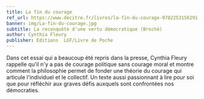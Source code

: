 ```yaml
---
title: La fin du courage
ref_url: https://www.decitre.fr/livres/la-fin-du-courage-9782253156291.html
banner: img/La-fin-du-courage.jpg
subtitle: La reconquête d'une vertu démocratique (Broché)
author: Cynthia Fleury
publisher: Editions  LGF/Livre de Poche
---
```


Dans cet essai qui a beaucoup été repris dans la presse, Cynthia Fleury rappelle qu'il n'y a pas de courage politique sans courage moral et montre comment la philosophie permet de fonder une théorie du courage qui articule l'individuel et le collectif. Un texte aussi passionnant à lire pour soi que pour réfléchir aux graves défis auxquels sont confrontées nos démocraties.